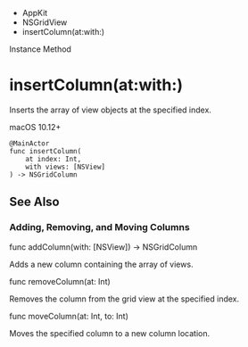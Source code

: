 

- AppKit
- NSGridView
-  insertColumn(at:with:) 

Instance Method

# insertColumn(at:with:)

Inserts the array of view objects at the specified index.

macOS 10.12+

``` source
@MainActor
func insertColumn(
    at index: Int,
    with views: [NSView]
) -> NSGridColumn
```

## See Also

### Adding, Removing, and Moving Columns

func addColumn(with: [NSView]) -> NSGridColumn

Adds a new column containing the array of views.

func removeColumn(at: Int)

Removes the column from the grid view at the specified index.

func moveColumn(at: Int, to: Int)

Moves the specified column to a new column location.

